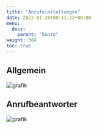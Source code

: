 ```yaml
---
title: "Anrufeinstellungen"
date: 2022-01-20T00:11:22+00:00
menu:
  docs:
    parent: "konto"
weight: 304
toc: true
---
```

## Allgemein

![grafik](https://user-images.githubusercontent.com/20154956/151544644-f01fa837-f640-4caa-8f2a-0b141a3dfe85.png)


## Anrufbeantworter


![grafik](https://user-images.githubusercontent.com/20154956/151543767-114241d7-2ffb-43e9-bb9d-e17197d00447.png)
